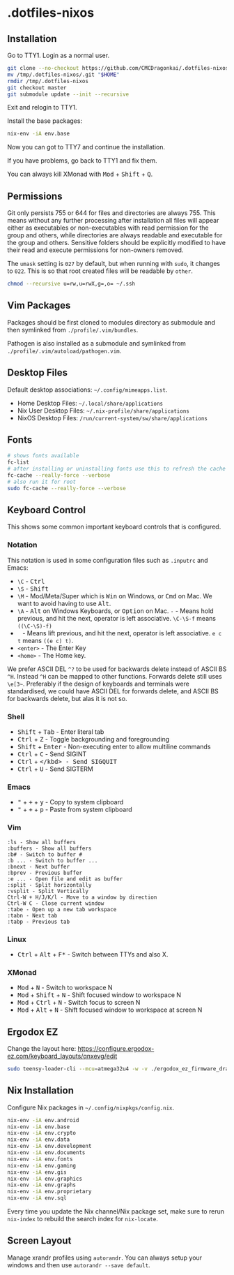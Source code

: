 # .dotfiles-nixos

## Installation

Go to TTY1. Login as a normal user.

```sh
git clone --no-checkout https://github.com/CMCDragonkai/.dotfiles-nixos /tmp/.dotfiles-nixos
mv /tmp/.dotfiles-nixos/.git "$HOME"
rmdir /tmp/.dotfiles-nixos
git checkout master
git submodule update --init --recursive
```

Exit and relogin to TTY1.

Install the base packages:

```sh
nix-env -iA env.base
```

Now you can got to TTY7 and continue the installation.

If you have problems, go back to TTY1 and fix them.

You can always kill XMonad with <kbd>Mod</kbd> + <kbd>Shift</kbd> + <kbd>Q</kbd>.

## Permissions

Git only persists 755 or 644 for files and directories are always 755. This means without any further processing after installation all files will appear either as executables or non-executables with read permission for the group and others, while directories are always readable and executable for the group and others. Sensitive folders should be explicitly modified to have their read and execute permissions for non-owners removed.

The `umask` setting is `027` by default, but when running with `sudo`, it changes to `022`. This is so that root created files will be readable by `other`.

```sh
chmod --recursive u=rw,u=rwX,g=,o= ~/.ssh
```

## Vim Packages

Packages should be first cloned to modules directory as submodule and then symlinked from `./profile/.vim/bundles`.

Pathogen is also installed as a submodule and symlinked from `./profile/.vim/autoload/pathogen.vim`.

## Desktop Files

Default desktop associations: `~/.config/mimeapps.list`.

* Home Desktop Files: `~/.local/share/applications`
* Nix User Desktop Files: `~/.nix-profile/share/applications`
* NixOS Desktop Files: `/run/current-system/sw/share/applications`

## Fonts

```sh
# shows fonts available
fc-list
# after installing or uninstalling fonts use this to refresh the cache
fc-cache --really-force --verbose
# also run it for root
sudo fc-cache --really-force --verbose
```

## Keyboard Control

This shows some common important keyboard controls that is configured.

### Notation

This notation is used in some configuration files such as `.inputrc` and Emacs:

* `\C` - <kbd>Ctrl</kbd>
* `\S` - <kbd>Shift</kbd>
* `\M` - Mod/Meta/Super which is <kbd>Win</kbd> on Windows, or <kbd>Cmd</kbd> on Mac. We want to avoid having to use <kbd>Alt</kbd>.
* `\A` - <kbd>Alt</kbd> on Windows Keyboards, or <kbd>Option</kbd> on Mac.
 `-` - Means hold previous, and hit the next, operator is left associative. `\C-\S-f` means `((\C-\S)-f)`
* ` ` - Means lift previous, and hit the next, operator is left associative. `e c t` means `((e c) t)`.
* `<enter>` - The Enter Key
* `<home>` - The Home key.

We prefer ASCII DEL `^?` to be used for backwards delete instead of ASCII BS `^H`. Instead `^H` can be mapped to other functions. Forwards delete still uses `\e[3~`. Preferably if the design of keyboards and terminals were standardised, we could have ASCII DEL for forwards delete, and ASCII BS for backwards delete, but alas it is not so.

### Shell

* <kbd>Shift</kbd> + <kbd>Tab</kbd> - Enter literal tab
* <kbd>Ctrl</kbd> + <kbd>Z</kbd> - Toggle backgrounding and foregrounding
* <kbd>Shift</kbd> + <kbd>Enter</kbd> - Non-executing enter to allow multiline commands
* <kbd>Ctrl</kbd> + <kbd>C</kbd> - Send SIGINT
* <kbd>Ctrl</kbd> + <kbd>\</kbd> - Send SIGQUIT
* <kbd>Ctrl</kbd> + <kbd>U</kbd> - Send SIGTERM

### Emacs

* <kbd>"</kbd> + <kbd>+</kbd> + <kbd>y</kbd> - Copy to system clipboard
* <kbd>"</kbd> + <kbd>+</kbd> + <kbd>p</kbd> - Paste from system clipboard

### Vim

```
:ls - Show all buffers
:buffers - Show all buffers
:b# - Switch to buffer #
:b ... - Switch to buffer ...
:bnext - Next buffer
:bprev - Previous buffer
:e ... - Open file and edit as buffer
:split - Split horizontally
:vsplit - Split Vertically
Ctrl-W + H/J/K/l - Move to a window by direction
Ctrl-W C - Close current window
:tabe - Open up a new tab workspace
:tabn - Next tab
:tabp - Previous tab
```

### Linux

* <kbd>Ctrl</kbd> + <kbd>Alt</kbd> + <kbd>F*</kbd> - Switch between TTYs and also X.

### XMonad

* <kbd>Mod</kbd> + <kbd>N</kbd> - Switch to workspace N
* <kbd>Mod</kbd> + <kbd>Shift</kbd> + <kbd>N</kbd> - Shift focused window to workspace N
* <kbd>Mod</kbd> + <kbd>Ctrl</kbd> + <kbd>N</kbd> - Switch focus to screen N
* <kbd>Mod</kbd> + <kbd>Alt</kbd> + <kbd>N</kbd> - Shift focused window to workspace at screen N

## Ergodox EZ

Change the layout here: https://configure.ergodox-ez.com/keyboard_layouts/qnxevg/edit

```sh
sudo teensy-loader-cli --mcu=atmega32u4 -w -v ./ergodox_ez_firmware_dragonflare_qnxevg.hex
```

## Nix Installation

Configure Nix packages in `~/.config/nixpkgs/config.nix`.

```sh
nix-env -iA env.android
nix-env -iA env.base
nix-env -iA env.crypto
nix-env -iA env.data
nix-env -iA env.development
nix-env -iA env.documents
nix-env -iA env.fonts
nix-env -iA env.gaming
nix-env -iA env.gis
nix-env -iA env.graphics
nix-env -iA env.graphs
nix-env -iA env.proprietary
nix-env -iA env.sql
```

Every time you update the Nix channel/Nix package set, make sure to rerun `nix-index` to rebuild the search index for `nix-locate`.

## Screen Layout

Manage xrandr profiles using `autorandr`. You can always setup your windows and then use `autorandr --save default`.
